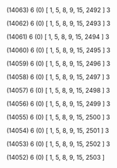 (14063) 6 (0) [ 1, 5, 8, 9, 15, 2492 ] 3 


(14062) 6 (0) [ 1, 5, 8, 9, 15, 2493 ] 3 


(14061) 6 (0) [ 1, 5, 8, 9, 15, 2494 ] 3 


(14060) 6 (0) [ 1, 5, 8, 9, 15, 2495 ] 3 


(14059) 6 (0) [ 1, 5, 8, 9, 15, 2496 ] 3 


(14058) 6 (0) [ 1, 5, 8, 9, 15, 2497 ] 3 


(14057) 6 (0) [ 1, 5, 8, 9, 15, 2498 ] 3 


(14056) 6 (0) [ 1, 5, 8, 9, 15, 2499 ] 3 


(14055) 6 (0) [ 1, 5, 8, 9, 15, 2500 ] 3 


(14054) 6 (0) [ 1, 5, 8, 9, 15, 2501 ] 3 


(14053) 6 (0) [ 1, 5, 8, 9, 15, 2502 ] 3 


(14052) 6 (0) [ 1, 5, 8, 9, 15, 2503 ]  

